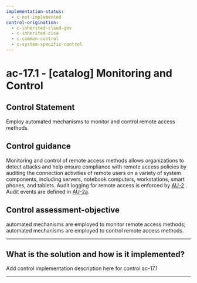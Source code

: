 ```yaml
---
implementation-status:
  - c-not-implemented
control-origination:
  - c-inherited-cloud-gov
  - c-inherited-cisa
  - c-common-control
  - c-system-specific-control
---
```


# ac-17.1 - \[catalog\] Monitoring and Control

## Control Statement

Employ automated mechanisms to monitor and control remote access methods.

## Control guidance

Monitoring and control of remote access methods allows organizations to detect attacks and help ensure compliance with remote access policies by auditing the connection activities of remote users on a variety of system components, including servers, notebook computers, workstations, smart phones, and tablets. Audit logging for remote access is enforced by [AU-2](#au-2) . Audit events are defined in [AU-2a](#au-2_smt.a).

## Control assessment-objective

automated mechanisms are employed to monitor remote access methods;
automated mechanisms are employed to control remote access methods.

______________________________________________________________________

## What is the solution and how is it implemented?

Add control implementation description here for control ac-17.1

______________________________________________________________________

